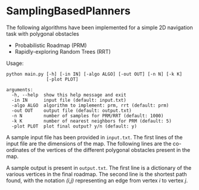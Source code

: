 # SamplingBasedPlanners
The following algorithms have been implemented for a simple 2D navigation task with polygonal obstacles

* Probabilistic Roadmap (PRM)
* Rapidly-exploring Random Trees (RRT)

Usage:
```
python main.py [-h] [-in IN] [-algo ALGO] [-out OUT] [-n N] [-k K]
               [-plot PLOT]

arguments:
  -h, --help  show this help message and exit
  -in IN      input file (default: input.txt)
  -algo ALGO  algorithm to implement: prm, rrt (default: prm)
  -out OUT    output file (default: output.txt)
  -n N        number of samples for PRM/RRT (default: 1000)
  -k K        number of nearest neighbors for PRM (default: 5)
  -plot PLOT  plot final output? y/n (default: y)
```

A sample input file has been provided in ```input.txt```. The first lines of the input file are the dimensions of the map. The following lines are the co-ordinates of the vertices of the different polygonal obstacles present in the map.

A sample output is present in ```output.txt```. The first line is a dictionary of the various vertices in the final roadmap. The second line is the shortest path found, with the notation _(i,j)_ representing an edge from vertex _i_ to vertex _j_.